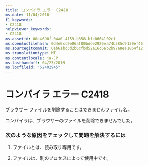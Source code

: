 ```yaml
---
title: コンパイラ エラー C2418
ms.date: 11/04/2016
f1_keywords:
- C2418
helpviewer_keywords:
- C2418
ms.assetid: 00e4690f-04a0-4159-b358-b1e0664102c1
ms.openlocfilehash: 0d4e6cc9e06af80bdee2926ea74b585c9130ef46
ms.sourcegitcommit: 0ab61bc3d2b6cfbd52a16c6ab2b97a8ea1864f12
ms.translationtype: MT
ms.contentlocale: ja-JP
ms.lasthandoff: 04/23/2019
ms.locfileid: "62402945"
---
```

# <a name="compiler-error-c2418"></a>コンパイラ エラー C2418

ブラウザー ファイルを削除することはできませんファイル名。

コンパイラは、ブラウザーのファイルを削除できませんでした。

### <a name="to-fix-by-checking-the-following-possible-causes"></a>次のような原因をチェックして問題を解決するには

1. ファイルとは、読み取り専用です。

1. ファイルは、別のプロセスによって使用中です。